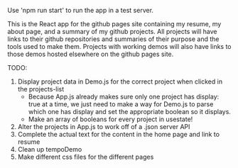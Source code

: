 Use 'npm run start' to run the app in a test server.

This is the React app for the github pages site containing my resume, my about page, and a summary of my github projects.
All projects will have links to their github repositories and summaries of their purpose and the tools used to make them.
Projects with working demos will also have links to those demos hosted elsewhere on the github pages site.

TODO: 
1. Display project data in Demo.js for the correct project when clicked in the projects-list
    - Because App.js already makes sure only one project has display: true at a time, we just need to make a way
    for Demo.js to parse which one has display and set the appropriate boolean so it displays.
    - Make an array of booleans for every project in usestate!
2. Alter the projects in App.js to work off of a .json server API
3. Complete the actual text for the content in the home page and link to resume
4. Clean up tempoDemo
5. Make different css files for the different pages